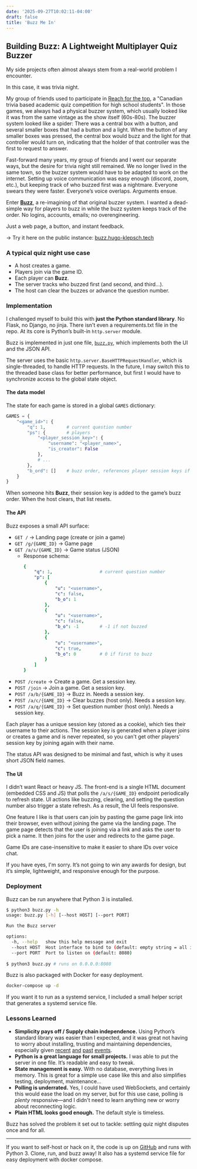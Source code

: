 ```yaml
---
date: '2025-09-27T10:02:11-04:00'
draft: false
title: 'Buzz Me In'
---
```


## Building Buzz: A Lightweight Multiplayer Quiz Buzzer

My side projects often almost always stem from a real-world problem I encounter.

In this case, it was trivia night.

My group of friends used to participate in [Reach for the top](https://en.wikipedia.org/wiki/Reach_for_the_Top),
a "Canadian trivia based academic quiz competition for high school students".
In those games, we always had a physical buzzer system, which usually looked 
like it was from the same vintage as the show itself (60s-80s). The buzzer 
system looked like a spider: There was a central box with a button, and several 
smaller boxes that had a button and a light. When the button of any smaller 
boxes was pressed, the central box would buzz and the light for that controller 
would turn on, indicating that the holder of that controller was the first to 
request to answer.

Fast-forward many years, my group of friends and I went our separate ways, but 
the desire for trivia night still remained. We no longer lived in the same 
town, so the buzzer system would have to be adapted to work on the internet.
Setting up voice communication was easy enough (discord, zoom, etc.), but 
keeping track of who buzzed first was a nightmare. Everyone swears they were 
faster. Everyone’s voice overlaps. Arguments ensue.

Enter [**Buzz**](https://buzz.hugo-klepsch.tech/), a re-imagining of that
original buzzer system.
I wanted a dead-simple way for players to buzz in while the buzz system keeps 
track of the order. No logins, accounts, emails; no overengineering. 

Just a web page, a button, and instant feedback.

→ Try it here on the public instance: [buzz.hugo-klepsch.tech](https://buzz.hugo-klepsch.tech/)

### A typical quiz night use case

* A host creates a game.
* Players join via the game ID.
* Each player can **Buzz**.
* The server tracks who buzzed first (and second, and third...).
* The host can clear the buzzes or advance the question number.

### Implementation

I challenged myself to build this with **just the Python standard library**.
No Flask, no Django, no jinja. There isn't even a requirements.txt file in the 
repo. At its core is Python’s built-in `http.server` module.

Buzz is implemented in just one file, [`buzz.py`](https://buzz.hugo-klepsch.tech/buzz.py), 
which implements both the UI and the JSON API.

The server uses the basic `http.server.BaseHTTPRequestHandler`, which is 
single-threaded, to handle HTTP requests. In the future, I may switch this to 
the threaded base class for better performance, but first I would have to 
synchronize access to the global state object.

#### The data model

The state for each game is stored in a global `GAMES` dictionary:

```python
GAMES = {
    "<game_id>": {
        "q": 1,        # current question number
        "ps": {        # players
            "<player_session_key>": {
                "username": "<player_name>",
                "is_creator": False 
            },
            # ...
        },   
        "b_ord": []    # buzz order, references player session keys if buzzed
    }
}
```

When someone hits **Buzz**, their session key is added to the game’s buzz order. 
When the host clears, that list resets.

#### The API

Buzz exposes a small API surface:

* `GET /` → Landing page (create or join a game)
* `GET /g/{GAME_ID}` → Game page
* `GET /a/s/{GAME_ID}` → Game status (JSON)
    - Response schema:
        ```yaml
        {
            "q": 1,                  # current question number
            "p": [
                {
                    "u": "<username>",
                    "c": false,
                    "b_o": 1
                },
                {
                    "u": "<username>",
                    "c": false,
                    "b_o": -1        # -1 if not buzzed
                },
                {
                    "u": "<username>",
                    "c": true,
                    "b_o": 0         # 0 if first to buzz
                }
            ]
        }
        ```
* `POST /create` → Create a game. Get a session key.
* `POST /join` → Join a game. Get a session key.
* `POST /a/b/{GAME_ID}` → Buzz in. Needs a session key.
* `POST /a/c/{GAME_ID}` → Clear buzzes (host only). Needs a session key.
* `POST /a/q/{GAME_ID}` → Set question number (host only). Needs a session key.

Each player has a unique session key (stored as a cookie), which ties their
username to their actions. The session key is generated when a player joins or 
creates a game and is never repeated, so you can't get other players' session 
key by joining again with their name.

The status API was designed to be minimal and fast, which is why it uses short 
JSON field names.

#### The UI

I didn’t want React or heavy JS. The front-end is a single HTML document 
(embedded CSS and JS) that polls the `/a/s/{GAME_ID}` endpoint periodically to 
refresh state. UI actions like buzzing, clearing, and setting the question 
number also trigger a state refresh. As a result, the UI feels responsive.

One feature I like is that users can join by pasting the game page link into 
their browser, even without joining the game via the landing page. The game page 
detects that the user is joining via a link and asks the user to pick a name.
It then joins for the user and redirects to the game page.

Game IDs are case-insensitive to make it easier to share IDs over voice chat.

If you have eyes, I'm sorry. It’s not going to win any awards for design, but 
it’s simple, lightweight, and responsive enough for the purpose.

### Deployment

Buzz can be run anywhere that Python 3 is installed.

```bash
$ python3 buzz.py -h
usage: buzz.py [-h] [--host HOST] [--port PORT]

Run the Buzz server

options:
  -h, --help   show this help message and exit
  --host HOST  Host interface to bind to (default: empty string = all interfaces. "::" for all IPv6, "0.0.0.0" for all IPv4, "localhost" for only localhost)
  --port PORT  Port to listen on (default: 8080)
  
$ python3 buzz.py # runs on 0.0.0.0:8080
```

Buzz is also packaged with Docker for easy deployment.

```bash
docker-compose up -d
```

If you want it to run as a systemd service, I included a small helper script 
that generates a systemd service file. 

### Lessons Learned

* **Simplicity pays off / Supply chain independence.** Using Python’s standard 
library was easier than I expected, and it was great not having to worry about 
installing, trusting and maintaining dependencies, especially given [recent](https://www.aikido.dev/blog/s1ngularity-nx-attackers-strike-again)
[and](https://en.wikipedia.org/wiki/XZ_Utils_backdoor) 
[past](https://www.aikido.dev/blog/popular-nx-packages-compromised-on-npm) 
[events](https://en.wikipedia.org/wiki/Npm_left-pad_incident).
* **Python is a great language for small projects.** I was able to put the
server in one file. It’s readable and easy to tweak.
* **State management is easy.** With no database, everything lives in memory. 
This is great for a simple use case like this and also simplifies testing, 
deployment, maintenance...
* **Polling is underrated.** Yes, I could have used WebSockets, and certainly this
would ease the load on my server, but for this use case, polling is *plenty* 
responsive—and I didn't need to learn anything new or worry about reconnecting 
logic.
* **Plain HTML looks good enough.** The default style is timeless.

Buzz has solved the problem it set out to tackle: settling quiz night disputes once and for all.

---

If you want to self-host or hack on it, the code is up on [GitHub](https://github.com/HugoKlepsch/buzz)
and runs with Python 3. Clone, run, and buzz away! It also has a systemd service 
file for easy deployment with docker compose.

